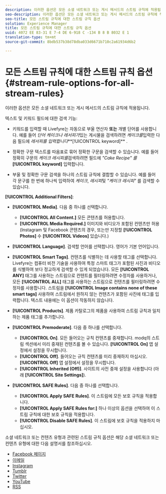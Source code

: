 ```yaml
---
description: 이러한 옵션은 모든 소셜 네트워크 또는 게시 메서드의 스트림 규칙에 적용됩니다.
seo-description: 이러한 옵션은 모든 소셜 네트워크 또는 게시 메서드의 스트림 규칙에 적용됩니다.
seo-title: 모든 스트림 규칙에 대한 스트림 규칙 옵션
solution: Experience Manager
title: 모든 스트림 규칙에 대한 스트림 규칙 옵션
uuid: 4072 EE 83-31 E 7-4 DE 6-918 C -134 B 8 B 8032 E 1
translation-type: tm+mt
source-git-commit: 8bdb537b38d78dba033d6671b710c2a61934d6b2

---
```



# 모든 스트림 규칙에 대한 스트림 규칙 옵션{#stream-rule-options-for-all-stream-rules}

이러한 옵션은 모든 소셜 네트워크 또는 게시 메서드의 스트림 규칙에 적용됩니다.

텍스트 및 키워드 필드에 대한 검색 기능:

* 키워드를 입력할 때 Livefyre는 자동으로 부울 연산자 **또는** 개별 단어를 사용합니다. 예를 들어 *단어 케이크나* *레서피가*있는 게시물을 검색하려면 *케이크를*입력한 다음 필드에 *레서피를 입력합니다***[!UICONTROL keyword]** .

* 정확한 구문 텍스트를 따옴표로 묶어 정확한 구문을 검색할 수 있습니다. 예를 들어 정확히 구문의 *케이크 레시피를*검색하려면 필드에 *"Cake Recipe" 를* **[!UICONTROL keyword]** 입력합니다.

* 부울 및 정확한 구문 검색을 하나의 스트림 규칙에 결합할 수 있습니다. 예를 들어 각 문구를 한 번에 하나씩 입력하여 *케이크*, *레시피*및 *"케이크 레시피"* 를 검색할 수 있습니다.

**[!UICONTROL Additional Filters]**:

* **[!UICONTROL Media]**. 다음 중 하나를 선택합니다.

   * **[!UICONTROL All Content.]** 모든 콘텐츠를 허용합니다.
   * **[!UICONTROL Media Required.]** 이미지와 비디오가 포함된 컨텐츠만 허용 (Instagram 및 Facebook 콘텐츠의 경우, 또는만 지정할 **[!UICONTROL Photos]** 수 **[!UICONTROL Videos]** 있습니다.)

* **[!UICONTROL Language]**. 검색할 언어를 선택합니다. 영어가 기본 언어입니다.
* **[!UICONTROL Smart Tags]**. 컨텐츠를 식별하는 데 사용할 태그를 선택합니다. Livefyre는 컴퓨터 비전 기술을 사용하여 특정 스마트 태그가 포함된 사진과 비디오를 식별하여 보다 정교하게 검색할 수 있게 되었습니다. 모든 **[!UICONTROL ANY]** 태그를 사용하는 스트림으로 컨텐트를 필터링하려면 수정자를 사용하거나, 모든 **[!UICONTROL ALL]** 태그를 사용하는 스트림으로 컨텐츠를 필터링하려면 수정자를 사용합니다. 스트림을 **[!UICONTROL Image contains none of these smart tags]** 사용하여 스트림에서 원하지 않는 컨텐츠가 포함된 사진에 태그를 입력합니다. 텍스트 내용에는 이 옵션이 작동하지 않습니다.

* **[!UICONTROL Products]**. 제품 카탈로그의 제품을 사용하여 스트림 규칙과 일치하는 제품 태그를 추가합니다.
* **[!UICONTROL Premoderate]**. 다음 중 하나를 선택합니다.

   * **[!UICONTROL On]**. 모든 들어오는 규칙 컨텐츠를 중재합니다. modq의 스트림 섹션에서 미리 중재된 컨텐츠를 볼 수 있습니다. **[!UICONTROL On]** 앱 설정에서 설정을 무시합니다.
   * **[!UICONTROL Off]**. 들어오는 규칙 컨텐츠를 미리 중재하지 마십시오. **[!UICONTROL Off]** 앱 설정에서 설정을 무시합니다.
   * **[!UICONTROL Inherited (Off)]**. 사이트의 사전 중재 설정을 사용합니다 (아래 **[!UICONTROL Site Settings]**).

* **[!UICONTROL SAFE Rules]**. 다음 중 하나를 선택합니다.
   * **[!UICONTROL Apply SAFE Rules]**. 이 스트림에 모든 보호 규칙을 적용합니다.
   * **[!UICONTROL Apply SAFE Rules for:]** 하나 이상의 옵션을 선택하여 이 스트림 규칙에 대한 보호 규칙을 적용합니다.
   * **[!UICONTROL Disable SAFE Rules]**. 이 스트림에 보호 규칙을 적용하지 마십시오.

소셜 네트워크 또는 컨텐츠 유형과 관련된 스트림 규칙 옵션은 해당 소셜 네트워크 또는 컨텐츠 유형에 대한 다음 설명서를 참조하십시오.

* [Facebook 페이지](../c-streams/c-facebook-page-rules.md#c_facebook_page_rules)
* [이메일](../c-streams/c-email-rules.md#c_email_rules)
* [Instagram](../c-streams/c-instagram-rules.md#c_instagram_rules)
* [Tumblr](../c-streams/c-tumblr-rules.md#c_tumblr_rules)
* [Twitter](../c-streams/c-twitter-rules.md#c_twitter_rules)
* [YouTube](../c-streams/c-youtube-rules/c-youtube-rules.md#c_youtube_rules)
* [RSS](../c-streams/c-rss-rules-streams.md#c_rss_rules_streams)
